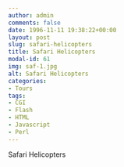 ```yaml
---
author: admin
comments: false
date: 1996-11-11 19:38:22+00:00
layout: post
slug: safari-helicopters
title: Safari Helicopters
modal-id: 61
img: saf-1.jpg
alt: Safari Helicopters
categories:
- Tours
tags:
- CGI
- Flash
- HTML
- Javascript
- Perl
---
```

Safari Helicopters
